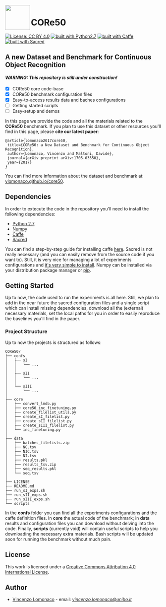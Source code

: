<img src="http://i.imgur.com/2UyfKHs.png?1" width="80" align="left">

# CORe50 

[![License: CC BY 4.0](https://img.shields.io/badge/License-CC%20BY%204.0-lightgrey.svg)](http://creativecommons.org/licenses/by/4.0/)
[![built with Python2.7](https://img.shields.io/badge/build%20with-python2.7-red.svg)](https://www.python.org/)
[![built with Caffe](https://img.shields.io/badge/build%20with-caffe-brightgreen.svg)](http://caffe.berkeleyvision.org/)
[![built with Sacred](https://img.shields.io/badge/build%20with-sacred-yellow.svg)](https://github.com/IDSIA/sacred)

## A new Dataset and Benchmark for Continuous Object Recognition

#### *WARNING: This repository is still under construction!*

- [x] CORe50 core code-base
- [x] CORe50 benchmark configuration files
- [x] Easy-to-access results data and baches configurations
- [ ] Getting started scripts
- [ ] Easy-setup and demos

In this page we provide the code and all the materials related to the **CORe50** 
benchmark. If you plan to use this dataset or other resources you'll find in this page, please **cite our latest paper**: 

	@article{lomonaco2017core50,
     title={CORe50: a New Dataset and Benchmark for Continuous Object Recognition},
     author={Lomonaco, Vincenzo and Maltoni, Davide},
     journal={arXiv preprint arXiv:1705.03550},
     year={2017}
	}

You can find more information about the dataset and benchmark at: 
[vlomonaco.github.io/core50](http://vlomonaco.github.io/core50).

## Dependencies

In order to extecute the code in the repository you'll need to install the following dependencies:

* [Python 2.7](https://www.python.org/)
* [Numpy](https://pypi.python.org/pypi/numpy/1.6.1)
* [Caffe](http://caffe.berkeleyvision.org/)
* [Sacred](https://github.com/IDSIA/sacred)

You can find a step-by-step guide for installing caffe [here](http://caffe.berkeleyvision.org/installation.html). 
Sacred is not really necessary (and you can easily remove from the source code if you want to). Still, it is very nice for managing a lot of experiments configurations and [it's very simple to install](https://github.com/IDSIA/sacred#installing). Numpy can be installed via your distribution package manager or [pip](https://pypi.python.org/pypi/pip).

## Getting Started

Up to now, the code used to run the experiments is all here. Still, we plan to
add in the near future the sacred configuration files and a single script which
can install missing dependencies, download all the (external) necessary 
materials, set the local paths for you in order to easily reproduce the baselines
you'll find in the paper. 

### Project Structure
Up to now the projects is structured as follows:
```
CORe50/
├── confs
│   ├── sI
│   │   └── ...
│   │   
│   ├── sII
│   │   └── ...
│   │   
│   └── sIII 
│       └── ...
│
├── core
│   ├── convert_lmdb.py
│   ├── core50_inc_finetuning.py
│   ├── create_filelist_utils.py
│   ├── create_sI_filelist.py
│   ├── create_sII_filelist.py
│   ├── create_sIII_filelist.py
│   └── inc_finetuning.py
│
├── data
│   ├── batches_filelists.zip
│   ├── NC.tsv
│   ├── NIC.tsv
│   ├── NI.tsv
│   ├── results.pkl
│   ├── results_tsv.zip
│   ├── seq_results.pkl
│   └── seq.tsv
│
├── LICENSE
├── README.md
├── run_sI_exps.sh
├── run_sII_exps.sh
├── run_sIII_exps.sh
└── scripts
```

In the **confs** folder you can find all the experiments configurations and the caffe
definition files. In **core** the actual code of the benchmark; in **data** results and configuration files you can download without delving into the code. 
Finally, **scripts** (currently void) will contain useful scripts to help you downloading the necessary extra materials. Bash scripts will be updated soon for running the benchmark without much pain. 

## License

This work is licensed under a <a href="https://creativecommons.org/licenses/by/4.0/">Creative Commons Attribution 4.0 International License</a>. 

## Author

* [Vincenzo Lomonaco](http://vincenzolomonaco.com) - email: *vincenzo.lomonaco@unibo.it*
